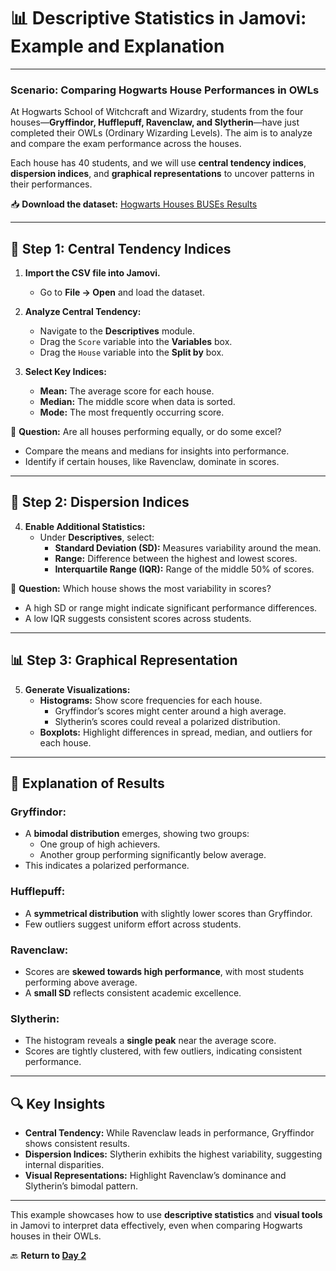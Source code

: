 # 📊 **Descriptive Statistics in Jamovi: Example and Explanation**

---

### **Scenario: Comparing Hogwarts House Performances in OWLs**

At Hogwarts School of Witchcraft and Wizardry, students from the four houses—**Gryffindor, Hufflepuff, Ravenclaw, and Slytherin**—have just completed their OWLs (Ordinary Wizarding Levels). The aim is to analyze and compare the exam performance across the houses.

Each house has 40 students, and we will use **central tendency indices**, **dispersion indices**, and **graphical representations** to uncover patterns in their performances.

📥 **Download the dataset:** [Hogwarts Houses BUSEs Results](dataset/hogwarts_scores.zip)

---

## 🧮 **Step 1: Central Tendency Indices**

1. **Import the CSV file into Jamovi.**
   - Go to **File → Open** and load the dataset.

2. **Analyze Central Tendency:**
   - Navigate to the **Descriptives** module.
   - Drag the `Score` variable into the **Variables** box.
   - Drag the `House` variable into the **Split by** box.

3. **Select Key Indices:**
   - **Mean:** The average score for each house.
   - **Median:** The middle score when data is sorted.
   - **Mode:** The most frequently occurring score.

📌 **Question:** Are all houses performing equally, or do some excel?  
- Compare the means and medians for insights into performance.  
- Identify if certain houses, like Ravenclaw, dominate in scores.

---

## 📐 **Step 2: Dispersion Indices**

4. **Enable Additional Statistics:**
   - Under **Descriptives**, select:
     - **Standard Deviation (SD):** Measures variability around the mean.
     - **Range:** Difference between the highest and lowest scores.
     - **Interquartile Range (IQR):** Range of the middle 50% of scores.

📌 **Question:** Which house shows the most variability in scores?  
- A high SD or range might indicate significant performance differences.  
- A low IQR suggests consistent scores across students.

---

## 📊 **Step 3: Graphical Representation**

5. **Generate Visualizations:**
   - **Histograms:** Show score frequencies for each house.  
     - Gryffindor’s scores might center around a high average.  
     - Slytherin’s scores could reveal a polarized distribution.  
   - **Boxplots:** Highlight differences in spread, median, and outliers for each house.

---

## 📝 **Explanation of Results**

### **Gryffindor:**
- A **bimodal distribution** emerges, showing two groups:
  - One group of high achievers.
  - Another group performing significantly below average.
- This indicates a polarized performance.

### **Hufflepuff:**
- A **symmetrical distribution** with slightly lower scores than Gryffindor.  
- Few outliers suggest uniform effort across students.

### **Ravenclaw:**
- Scores are **skewed towards high performance**, with most students performing above average.  
- A **small SD** reflects consistent academic excellence.

### **Slytherin:**
- The histogram reveals a **single peak** near the average score.  
- Scores are tightly clustered, with few outliers, indicating consistent performance.


---

## 🔍 **Key Insights**
- **Central Tendency:** While Ravenclaw leads in performance, Gryffindor shows consistent results.  
- **Dispersion Indices:** Slytherin exhibits the highest variability, suggesting internal disparities.  
- **Visual Representations:** Highlight Ravenclaw’s dominance and Slytherin’s bimodal pattern.

---

This example showcases how to use **descriptive statistics** and **visual tools** in Jamovi to interpret data effectively, even when comparing Hogwarts houses in their OWLs.

🔙 **Return to [Day 2](day2.md)**
